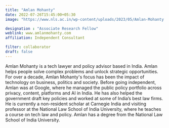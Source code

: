 ```yaml
---
title: "Amlan Mohanty"
date: 2022-07-26T15:45:00+05:30
image: "https://www.nls.ac.in/wp-content/uploads/2023/05/Amlan-Mohanty.png"

designation : "Associate Research Fellow"
weblink: www.amlanmohanty.com
affiliation: Independent Consultant

filter: collaborator
draft: false
---
```


Amlan Mohanty is a tech lawyer and policy advisor based in India. Amlan helps people solve complex problems and unlock strategic opportunities. For over a decade, Amlan Mohanty's focus has been the impact of technology on business, politics and society. Before going independent, Amlan was at Google, where he managed the public policy portfolio across privacy, content, platforms and AI in India. He has also helped the government draft key policies and worked at some of India’s best law firms. He is currently a non-resident scholar at Carnegie India and visiting professor at the National Law School of India University, where he teaches a course on tech law and policy. Amlan has a degree from the National Law School of India University.

